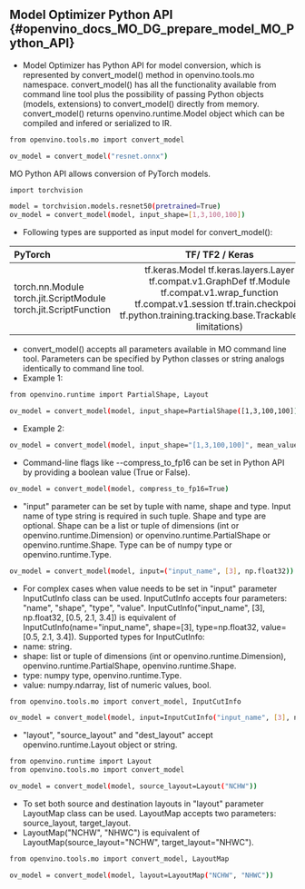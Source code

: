 ## Model Optimizer Python API {#openvino_docs_MO_DG_prepare_model_MO_Python_API}

- Model Optimizer has Python API for model conversion, which is represented by convert_model() method in openvino.tools.mo namespace.
  convert_model() has all the functionality available from command line tool plus the possibility of passing Python objects (models, extensions) to convert_model() directly from memory.
  convert_model() returns openvino.runtime.Model object which can be compiled and infered or serialized to IR.

```sh
from openvino.tools.mo import convert_model

ov_model = convert_model("resnet.onnx")
```

MO Python API allows conversion of PyTorch models.
```sh
import torchvision

model = torchvision.models.resnet50(pretrained=True)
ov_model = convert_model(model, input_shape=[1,3,100,100])
```

- Following types are supported as input model for convert_model():

| PyTorch                                                          |                                                                                            TF/ TF2 / Keras                                                                                            |
|:-----------------------------------------------------------------|:-----------------------------------------------------------------------------------------------------------------------------------------------------------------------------------------------------:|
| torch.nn.Module torch.jit.ScriptModule torch.jit.ScriptFunction  | tf.keras.Model tf.keras.layers.Layer tf.compat.v1.GraphDef tf.Module tf.compat.v1.wrap_function tf.compat.v1.session tf.train.checkpoint tf.python.training.tracking.base.Trackable(with limitations) | 

- convert_model() accepts all parameters available in MO command line tool. Parameters can be specified by Python classes or string analogs identically to command line tool.
- Example 1:
```sh
from openvino.runtime import PartialShape, Layout

ov_model = convert_model(model, input_shape=PartialShape([1,3,100,100]), mean_values=[127, 127, 127], layout=Layout("NCHW"))
```
- Example 2:
```sh
ov_model = convert_model(model, input_shape="[1,3,100,100]", mean_values="[127,127,127]", layout="NCHW")
```
- Command-line flags like --compress_to_fp16 can be set in Python API by providing a boolean value (True or False).
```sh
ov_model = convert_model(model, compress_to_fp16=True)
```
- "input" parameter can be set by tuple with name, shape and type. Input name of type string is required in such tuple. Shape and type are optional. 
Shape can be a list or tuple of dimensions (int or openvino.runtime.Dimension) or openvino.runtime.PartialShape or openvino.runtime.Shape. Type can be of numpy type or openvino.runtime.Type.
```sh
ov_model = convert_model(model, input=("input_name", [3], np.float32))
```
- For complex cases when value needs to be set in "input" parameter InputCutInfo class can be used. InputCutInfo accepts four parameters: "name", "shape", "type", "value".
  InputCutInfo("input_name", [3], np.float32, [0.5, 2.1, 3.4]) is equivalent of InputCutInfo(name="input_name", shape=[3], type=np.float32, value=[0.5, 2.1, 3.4]).
  Supported types for InputCutInfo:
- name: string.
- shape: list or tuple of dimensions (int or openvino.runtime.Dimension), openvino.runtime.PartialShape, openvino.runtime.Shape.
- type: numpy type, openvino.runtime.Type.
- value: numpy.ndarray, list of numeric values, bool.
```sh
from openvino.tools.mo import convert_model, InputCutInfo

ov_model = convert_model(model, input=InputCutInfo("input_name", [3], np.float32, [0.5, 2.1, 3.4]))
```
- "layout", "source_layout" and "dest_layout" accept openvino.runtime.Layout object or string. 
```sh
from openvino.runtime import Layout
from openvino.tools.mo import convert_model

ov_model = convert_model(model, source_layout=Layout("NCHW"))
```
- To set both source and destination layouts in "layout" parameter LayoutMap class can be used. LayoutMap accepts two parameters: source_layout, target_layout.
- LayoutMap("NCHW", "NHWC") is equivalent of LayoutMap(source_layout="NCHW", target_layout="NHWC").
```sh
from openvino.tools.mo import convert_model, LayoutMap

ov_model = convert_model(model, layout=LayoutMap("NCHW", "NHWC"))
```
